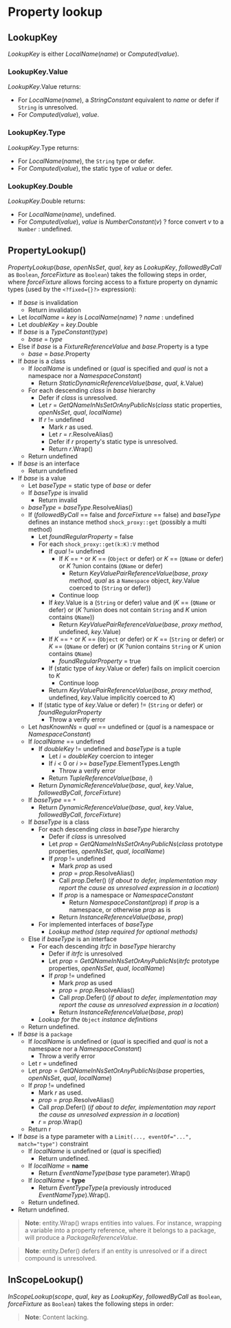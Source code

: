 # Property lookup

## LookupKey

*LookupKey* is either *LocalName*(*name*) or *Computed*(*value*).

### LookupKey.Value

*LookupKey*.Value returns:

- For *LocalName*(*name*), a *StringConstant* equivalent to *name* or defer if `String` is unresolved.
- For *Computed*(*value*), *value*.

### LookupKey.Type

*LookupKey*.Type returns:

- For *LocalName*(*name*), the `String` type or defer.
- For *Computed*(*value*), the static type of *value* or defer.

### LookupKey.Double

*LookupKey*.Double returns:

- For *LocalName*(*name*), undefined.
- For *Computed*(*value*), *value* is *NumberConstant*(*v*) ? force convert *v* to a `Number` : undefined.

## PropertyLookup()

*PropertyLookup*(*base*, *openNsSet*, *qual*, *key* as *LookupKey*, *followedByCall* as `Boolean`, *forceFixture* as `Boolean`) takes the following steps in order, where *forceFixture* allows forcing access to a fixture property on dynamic types (used by the `<?fixed={}?>` expression):

- If *base* is invalidation
  - Return invalidation
- Let *localName* = *key* is *LocalName*(*name*) ? *name* : undefined
- Let *doubleKey* = *key*.Double
- If *base* is a *TypeConstant*(*type*)
  - *base* = *type*
- Else if *base* is a *FixtureReferenceValue* and *base*.Property is a type
  - *base* = *base*.Property
- If *base* is a class
  - If *localName* is undefined or (*qual* is specified and *qual* is not a namespace nor a *NamespaceConstant*)
    - Return *StaticDynamicReferenceValue*(*base*, *qual*, *k*.Value)
  - For each descending *class* in *base* hierarchy
    - Defer if *class* is unresolved.
    - Let *r* = *GetQNameInNsSetOrAnyPublicNs*(*class* static properties, *openNsSet*, *qual*, *localName*)
    - If *r* != undefined
      - Mark *r* as used.
      - Let *r* = *r*.ResolveAlias()
      - Defer if *r* property's static type is unresolved.
      - Return *r*.Wrap()
  - Return undefined
- If *base* is an interface
  - Return undefined
- If *base* is a value
  - Let *baseType* = static type of *base* or defer
  - If *baseType* is invalid
    - Return invalid
  - *baseType* = *baseType*.ResolveAlias()
  - If (*followedByCall* == false and *forceFixture* == false) and *baseType* defines an instance method `shock_proxy::get` (possibly a multi method)
    - Let *foundRegularProperty* = false
    - For each `shock_proxy::get(k:K):V` method
      - If *qual* != undefined
        - If *K* == `*` or *K* == (`Object` or defer) or *K* == (`QName` or defer) or *K* ?union contains (`QName` or defer)
          - Return *KeyValuePairReferenceValue*(*base*, *proxy method*, *qual* as a `Namespace` object, *key*.Value coerced to (`String` or defer))
        - Continue loop
      - If *key*.Value is a (`String` or defer) value and (*K* == (`QName` or defer) or (*K* ?union does not contain `String` and *K* union contains `QName`))
        - Return *KeyValuePairReferenceValue*(*base*, *proxy method*, undefined, *key*.Value)
      - If *K* == `*` or *K* == (`Object` or defer) or *K* == (`String` or defer) or *K* == (`QName` or defer) or (*K* ?union contains `String` or *K* union contains `QName`)
        - *foundRegularProperty* = true
      - If (static type of *key*.Value or defer) fails on implicit coercion to *K*
        - Continue loop
      - Return *KeyValuePairReferenceValue*(*base*, *proxy method*, undefined, *key*.Value implicitly coerced to *K*)
    - If (static type of *key*.Value or defer) != (`String` or defer) or *foundRegularProperty*
      - Throw a verify error
  - Let *hasKnownNs* = *qual* == undefined or (*qual* is a namespace or *NamespaceConstant*)
  - If *localName* == undefined
    - If *doubleKey* != undefined and *baseType* is a tuple
      - Let *i* = *doubleKey* coercion to integer
      - If *i* < 0 or *i* >= *baseType*.ElementTypes.Length
        - Throw a verify error
      - Return *TupleReferenceValue*(*base*, *i*)
    - Return *DynamicReferenceValue*(*base*, *qual*, *key*.Value, *followedByCall*, *forceFixture*)
  - If *baseType* == `*`
    - Return *DynamicReferenceValue*(*base*, *qual*, *key*.Value, *followedByCall*, *forceFixture*)
  - If *baseType* is a class
    - For each descending *class* in *baseType* hierarchy
      - Defer if *class* is unresolved
      - Let *prop* = *GetQNameInNsSetOrAnyPublicNs*(*class* prototype properties, *openNsSet*, *qual*, *localName*)
      - If *prop* != undefined
        - Mark *prop* as used
        - *prop* = *prop*.ResolveAlias()
        - Call *prop*.Defer() (*if about to defer, implementation may report the cause as unresolved expression in a location*)
        - If *prop* is a namespace or *NamespaceConstant*
          - Return *NamespaceConstant*(*prop*) if *prop* is a namespace, or otherwise *prop* as is
        - Return *InstanceReferenceValue*(*base*, *prop*)
    - For implemented interfaces of *baseType*
      - *Lookup method (step required for optional methods)*
  - Else if *baseType* is an interface
    - For each descending *itrfc* in *baseType* hierarchy
      - Defer if *itrfc* is unresolved
      - Let *prop* = *GetQNameInNsSetOrAnyPublicNs*(*itrfc* prototype properties, *openNsSet*, *qual*, *localName*)
      - If *prop* != undefined
        - Mark *prop* as used
        - *prop* = *prop*.ResolveAlias()
        - Call *prop*.Defer() (*if about to defer, implementation may report the cause as unresolved expression in a location*)
        - Return *InstanceReferenceValue*(*base*, *prop*)
    - *Lookup for the* `Object` *instance definitions*
  - Return undefined.
- If *base* is a `package`
  - If *localName* is undefined or (*qual* is specified and *qual* is not a namespace nor a *NamespaceConstant*)
    - Throw a verify error
  - Let r = undefined
  - Let *prop* = *GetQNameInNsSetOrAnyPublicNs*(*base* properties, *openNsSet*, *qual*, *localName*)
  - If *prop* != undefined
    - Mark *r* as used.
    - *prop* = *prop*.ResolveAlias()
    - Call *prop*.Defer() (*if about to defer, implementation may report the cause as unresolved expression in a location*)
    - *r* = *prop*.Wrap()
  - Return r
- If *base* is a type parameter with a `Limit(..., eventOf="...", match="type")` constraint
  - If *localName* is undefined or (*qual* is specified)
    - Return undefined.
  - If *localName* = **name**
    - Return *EventNameType*(*base* type parameter).Wrap()
  - If *localName* = **type**
    - Return *EventTypeType*(a previously introduced *EventNameType*).Wrap().
  - Return undefined.
- Return undefined.

> **Note**: entity.Wrap() wraps entities into values. For instance, wrapping a variable into a property reference, where it belongs to a package, will produce a *PackageReferenceValue*.

> **Note**: entity.Defer() defers if an entity is unresolved or if a direct compound is unresolved.

## InScopeLookup()

*InScopeLookup*(*scope*, *qual*, *key* as *LookupKey*, *followedByCall* as `Boolean`, *forceFixture* as `Boolean`) takes the following steps in order:

> **Note**: Content lacking.